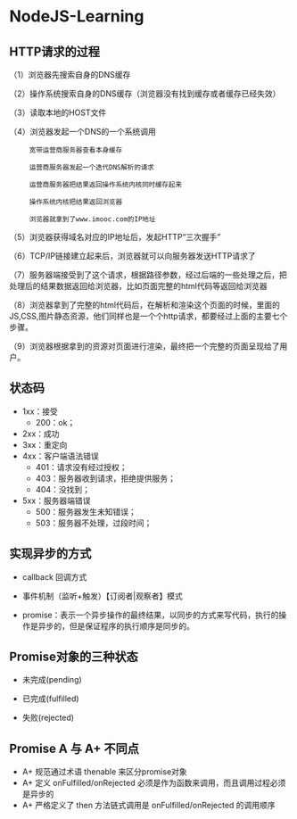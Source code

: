 # NodeJS-Learning
## HTTP请求的过程 ##
（1）浏览器先搜索自身的DNS缓存

（2）操作系统搜索自身的DNS缓存（浏览器没有找到缓存或者缓存已经失效）

（3）读取本地的HOST文件

（4）浏览器发起一个DNS的一个系统调用

         宽带运营商服务器查看本身缓存

         运营商服务器发起一个迭代DNS解析的请求

         运营商服务器把结果返回操作系统内核同时缓存起来

         操作系统内核把结果返回浏览器

         浏览器就拿到了www.imooc.com的IP地址
（5）浏览器获得域名对应的IP地址后，发起HTTP“三次握手”

（6）TCP/IP链接建立起来后，浏览器就可以向服务器发送HTTP请求了

（7）服务器端接受到了这个请求，根据路径参数，经过后端的一些处理之后，把处理后的结果数据返回给浏览器，比如页面完整的html代码等返回给浏览器

（8）浏览器拿到了完整的html代码后，在解析和渲染这个页面的时候，里面的JS,CSS,图片静态资源，他们同样也是一个个http请求，都要经过上面的主要七个步骤。

（9）浏览器根据拿到的资源对页面进行渲染，最终把一个完整的页面呈现给了用户。
## 状态码 ##
- 1xx：接受
  - 200：ok；
- 2xx：成功
- 3xx：重定向
- 4xx：客户端语法错误
  - 401：请求没有经过授权；
  - 403：服务器收到请求，拒绝提供服务；
  - 404：没找到；
- 5xx：服务器端错误
  - 500：服务器发生未知错误；
  - 503：服务器不处理，过段时间；
 ## 实现异步的方式 ##
   - callback 回调方式

   - 事件机制（监听+触发）【订阅者|观察者】模式

   - promise：表示一个异步操作的最终结果，以同步的方式来写代码，执行的操作是异步的，但是保证程序的执行顺序是同步的。
 ## Promise对象的三种状态 ##
  - 未完成(pending)

  - 已完成(fulfilled)

  - 失败(rejected)
 ## Promise A 与 A+ 不同点 ##
  - A+ 规范通过术语 thenable 来区分promise对象
  - A+ 定义 onFulfilled/onRejected 必须是作为函数来调用，而且调用过程必须是异步的
  - A+ 严格定义了 then 方法链式调用是 onFulfilled/onRejected 的调用顺序
